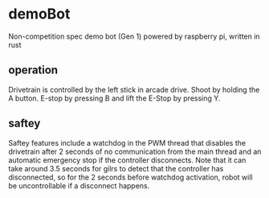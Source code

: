 # demoBot
Non-competition spec demo bot (Gen 1) powered by raspberry pi, written in rust

## operation
Drivetrain is controlled by the left stick in arcade drive. Shoot by holding the A button. E-stop by pressing B and lift the E-Stop by pressing Y.

## saftey
Saftey features include a watchdog in the PWM thread that disables the drivetrain after 2 seconds of no communication from the main thread and an automatic emergency stop if the controller disconnects. Note that it can take around 3.5 seconds for gilrs to detect that the controller has disconnected, so for the 2 seconds before watchdog activation, robot will be uncontrollable if a disconnect happens.
